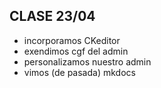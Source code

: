 ## CLASE 23/04

- incorporamos CKeditor
- exendimos cgf del admin
- personalizamos nuestro admin
- vimos (de pasada) mkdocs